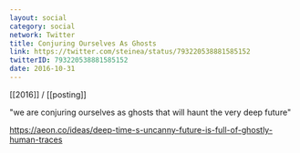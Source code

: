 ```yaml
---
layout: social
category: social
network: Twitter
title: Conjuring Ourselves As Ghosts
link: https://twitter.com/steinea/status/793220538881585152
twitterID: 793220538881585152
date: 2016-10-31
---
```


[[2016]] / [[posting]]

"we are conjuring ourselves as ghosts that will haunt the very deep future"

<https://aeon.co/ideas/deep-time-s-uncanny-future-is-full-of-ghostly-human-traces>
